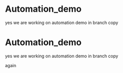 # Automation_demo


yes we are working on automation demo in branch copy



# Automation_demo


yes we are working on automation demo in branch copy
 
 
 again
